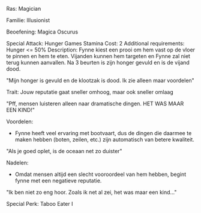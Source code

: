 Ras: Magician 

Familie: Illusionist

Beoefening: Magica Oscurus

Special Attack: Hunger Games
	Stamina Cost: 2
	Additional requirements: Hunger <= 50%
	Description: Fynne kiest een prooi om hem vast op de vloer te pinnen en hem te eten. Vijanden kunnen hem targeten en Fynne zal niet terug kunnen aanvallen. Na 3 beurten is zijn honger gevuld en is de vijand dood.

"Mijn honger is gevuld en de klootzak is dood. Ik zie alleen maar voordelen"

Trait: Jouw reputatie gaat sneller omhoog, maar ook sneller omlaag

"Pff, mensen luisteren alleen naar dramatische dingen. HET WAS MAAR EEN KIND!"

Voordelen:

- Fynne heeft veel ervaring met bootvaart, dus de dingen die daarmee te maken hebben (boten, zeilen, etc.) zijn automatisch van betere kwaliteit.

"Als je goed oplet, is de oceaan net zo duister"

Nadelen:

- Omdat mensen altijd een slecht vooroordeel van hem hebben, begint fynne met een negatieve reputatie.

"Ik ben niet zo eng hoor. Zoals ik net al zei, het was maar een kind..."

Special Perk: Taboo Eater I
